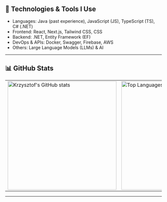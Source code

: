 ## 🚀 Technologies & Tools I Use

- Languages: Java (past experience), JavaScript (JS), TypeScript (TS), C# (.NET)  
- Frontend: React, Next.js, Tailwind CSS, CSS  
- Backend: .NET, Entity Framework (EF)  
- DevOps & APIs: Docker, Swagger, Firebase, AWS  
- Others: Large Language Models (LLMs) & AI

---

## 📊 GitHub Stats

<table>
  <tr>
    <td><img src="https://github-readme-stats.vercel.app/api?username=Krzysztof-Jaminski&show_icons=true&theme=radical" alt="Krzysztof's GitHub stats" width="350"/></td>
    <td><img src="https://github-readme-stats.vercel.app/api/top-langs/?username=Krzysztof-Jaminski&layout=compact&theme=radical" alt="Top Languages" width="350"/></td>
  </tr>
</table>

---
